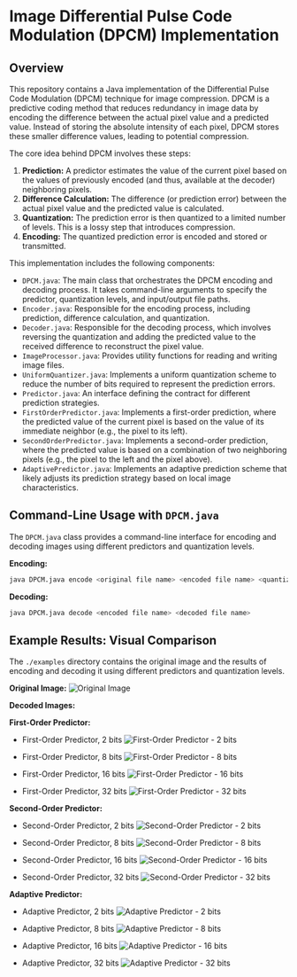 # Image Differential Pulse Code Modulation (DPCM) Implementation

## Overview

This repository contains a Java implementation of the Differential Pulse Code Modulation (DPCM) technique for image compression. DPCM is a predictive coding method that reduces redundancy in image data by encoding the difference between the actual pixel value and a predicted value. Instead of storing the absolute intensity of each pixel, DPCM stores these smaller difference values, leading to potential compression.

The core idea behind DPCM involves these steps:

1.  **Prediction:** A predictor estimates the value of the current pixel based on the values of previously encoded (and thus, available at the decoder) neighboring pixels.
2.  **Difference Calculation:** The difference (or prediction error) between the actual pixel value and the predicted value is calculated.
3.  **Quantization:** The prediction error is then quantized to a limited number of levels. This is a lossy step that introduces compression.
4.  **Encoding:** The quantized prediction error is encoded and stored or transmitted.

This implementation includes the following components:

* `DPCM.java`: The main class that orchestrates the DPCM encoding and decoding process. It takes command-line arguments to specify the predictor, quantization levels, and input/output file paths.
* `Encoder.java`: Responsible for the encoding process, including prediction, difference calculation, and quantization.
* `Decoder.java`: Responsible for the decoding process, which involves reversing the quantization and adding the predicted value to the received difference to reconstruct the pixel value.
* `ImageProcessor.java`: Provides utility functions for reading and writing image files.
* `UniformQuantizer.java`: Implements a uniform quantization scheme to reduce the number of bits required to represent the prediction errors.
* `Predictor.java`: An interface defining the contract for different prediction strategies.
* `FirstOrderPredictor.java`: Implements a first-order prediction, where the predicted value of the current pixel is based on the value of its immediate neighbor (e.g., the pixel to its left).
* `SecondOrderPredictor.java`: Implements a second-order prediction, where the predicted value is based on a combination of two neighboring pixels (e.g., the pixel to the left and the pixel above).
* `AdaptivePredictor.java`: Implements an adaptive prediction scheme that likely adjusts its prediction strategy based on local image characteristics.

## Command-Line Usage with `DPCM.java`

The `DPCM.java` class provides a command-line interface for encoding and decoding images using different predictors and quantization levels.

**Encoding:**

```bash
java DPCM.java encode <original file name> <encoded file name> <quantization levels> <predictor>
````

**Decoding:**

```bash
java DPCM.java decode <encoded file name> <decoded file name>
```

## Example Results: Visual Comparison

The `./examples` directory contains the original image and the results of encoding and decoding it using different predictors and quantization levels.

**Original Image:**
![Original Image](./examples/image.jpg)

**Decoded Images:**

**First-Order Predictor:**

  * First-Order Predictor, 2 bits
    ![First-Order Predictor - 2 bits](./examples/decoded_first_order_2.jpg)
    

  * First-Order Predictor, 8 bits
    ![First-Order Predictor - 8 bits](./examples/decoded_first_order_8.jpg)
    

  * First-Order Predictor, 16 bits
    ![First-Order Predictor - 16 bits](./examples/decoded_first_order_16.jpg)

  * First-Order Predictor, 32 bits
    ![First-Order Predictor - 32 bits](./examples/decoded_first_order_32.jpg)
    

**Second-Order Predictor:**

  * Second-Order Predictor, 2 bits
    ![Second-Order Predictor - 2 bits](./examples/decoded_second_order_2.jpg)

  * Second-Order Predictor, 8 bits
    ![Second-Order Predictor - 8 bits](./examples/decoded_second_order_8.jpg)

  * Second-Order Predictor, 16 bits
    ![Second-Order Predictor - 16 bits](./examples/decoded_second_order_16.jpg)

  * Second-Order Predictor, 32 bits
    ![Second-Order Predictor - 32 bits](./examples/decoded_second_order_32.jpg)

**Adaptive Predictor:**

  * Adaptive Predictor, 2 bits
    ![Adaptive Predictor - 2 bits](./examples/decoded_adaptive_2.jpg)

  * Adaptive Predictor, 8 bits
    ![Adaptive Predictor - 8 bits](./examples/decoded_adaptive_8.jpg)

  * Adaptive Predictor, 16 bits
    ![Adaptive Predictor - 16 bits](./examples/decoded_adaptive_16.jpg)

  * Adaptive Predictor, 32 bits
    ![Adaptive Predictor - 32 bits](./examples/decoded_adaptive_32.jpg)
